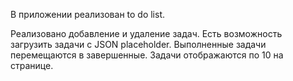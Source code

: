 В приложении реализован to do list.

Реализовано добавление и удаление задач.
Есть возможность загрузить задачи с JSON placeholder.
Выполненные задачи перемещаются в завершенные.
Задачи отображаются по 10 на странице.
